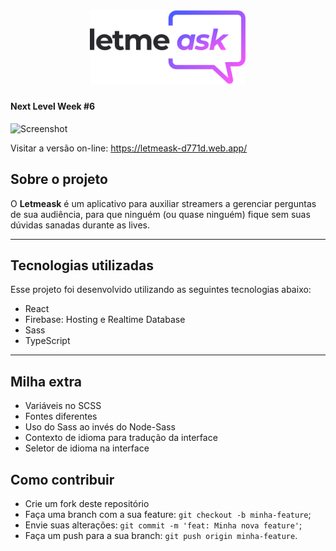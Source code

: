 <h1 align="center">
    <img alt="Letmeask" title="Letmeask" src="./src/assets/images/logo.svg" width="250px" />
</h1>

#### Next Level Week #6

![Screenshot](../.github/letmeask.png)

Visitar a versão on-line: https://letmeask-d771d.web.app/

## Sobre o projeto

O **Letmeask** é um aplicativo para auxiliar streamers a gerenciar perguntas de sua audiência, para que ninguém (ou quase ninguém) fique sem suas dúvidas sanadas durante as lives.

---

## Tecnologias utilizadas

Esse projeto foi desenvolvido utilizando as seguintes tecnologias abaixo:

- React
- Firebase: Hosting e Realtime Database
- Sass
- TypeScript

---

## Milha extra

- Variáveis no SCSS
- Fontes diferentes
- Uso do Sass ao invés do Node-Sass
- Contexto de idioma para tradução da interface
- Seletor de idioma na interface

## Como contribuir

- Crie um fork deste repositório
- Faça uma branch com a sua feature: `git checkout -b minha-feature`;
- Envie suas alterações: `git commit -m 'feat: Minha nova feature'`;
- Faça um push para a sua branch: `git push origin minha-feature`.
